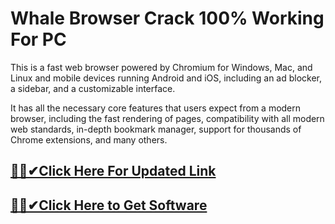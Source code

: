 # Whale Browser Crack 100% Working For PC 



This is a fast web browser powered by Chromium for Windows, Mac, and Linux and mobile devices running Android and iOS, including an ad blocker, a sidebar, and a customizable interface.

It has all the necessary core features that users expect from a modern browser, including the fast rendering of pages, compatibility with all modern web standards, in-depth bookmark manager, support for thousands of Chrome extensions, and many others.


## [🎉🚀✔Click Here For Updated Link](https://alitech.click/dl/)
 
 
## [🎉🚀✔Click Here to Get Software](https://alitech.click/dl/)
